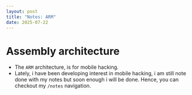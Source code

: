 ```yaml
---
layout: post
title: "Notes: ARM"
date: 2025-07-22
---
```


# Assembly architecture
- The `ARM` architecture, is for mobile hacking.
- Lately, i have been developing interest in mobile hacking, i am still note done with my notes but soon enough i will be done. Hence, you can checkout my `/notes` navigation.